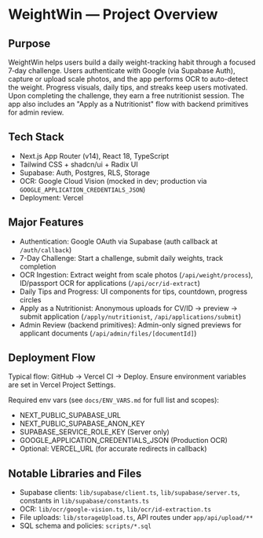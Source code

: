 # WeightWin — Project Overview

## Purpose

WeightWin helps users build a daily weight-tracking habit through a focused 7‑day challenge. Users authenticate with Google (via Supabase Auth), capture or upload scale photos, and the app performs OCR to auto-detect the weight. Progress visuals, daily tips, and streaks keep users motivated. Upon completing the challenge, they earn a free nutritionist session. The app also includes an "Apply as a Nutritionist" flow with backend primitives for admin review.

## Tech Stack

- Next.js App Router (v14), React 18, TypeScript
- Tailwind CSS + shadcn/ui + Radix UI
- Supabase: Auth, Postgres, RLS, Storage
- OCR: Google Cloud Vision (mocked in dev; production via `GOOGLE_APPLICATION_CREDENTIALS_JSON`)
- Deployment: Vercel

## Major Features

- Authentication: Google OAuth via Supabase (auth callback at `/auth/callback`)
- 7-Day Challenge: Start a challenge, submit daily weights, track completion
- OCR Ingestion: Extract weight from scale photos (`/api/weight/process`), ID/passport OCR for applications (`/api/ocr/id-extract`)
- Daily Tips and Progress: UI components for tips, countdown, progress circles
- Apply as a Nutritionist: Anonymous uploads for CV/ID → preview → submit application (`/apply/nutritionist`, `/api/applications/submit`)
- Admin Review (backend primitives): Admin-only signed previews for applicant documents (`/api/admin/files/[documentId]`)

## Deployment Flow

Typical flow: GitHub → Vercel CI → Deploy. Ensure environment variables are set in Vercel Project Settings.

Required env vars (see `docs/ENV_VARS.md` for full list and scopes):

- NEXT_PUBLIC_SUPABASE_URL
- NEXT_PUBLIC_SUPABASE_ANON_KEY
- SUPABASE_SERVICE_ROLE_KEY (Server only)
- GOOGLE_APPLICATION_CREDENTIALS_JSON (Production OCR)
- Optional: VERCEL_URL (for accurate redirects in callback)

## Notable Libraries and Files

- Supabase clients: `lib/supabase/client.ts`, `lib/supabase/server.ts`, constants in `lib/supabase/constants.ts`
- OCR: `lib/ocr/google-vision.ts`, `lib/ocr/id-extraction.ts`
- File uploads: `lib/storageUpload.ts`, API routes under `app/api/upload/**`
- SQL schema and policies: `scripts/*.sql`


